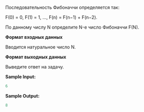 Последовательность Фибоначчи определяется так:

F(0) = 0, F(1) = 1, …, F(n) = F(n−1) + F(n−2).

По данному числу N определите N-е число Фибоначчи F(N).

**Формат входных данных**

Вводится натуральное число N.

**Формат выходных данных**

Выведите ответ на задачу.

**Sample Input:**

```cpp
6
```

**Sample Output:**

```cpp
8
```

